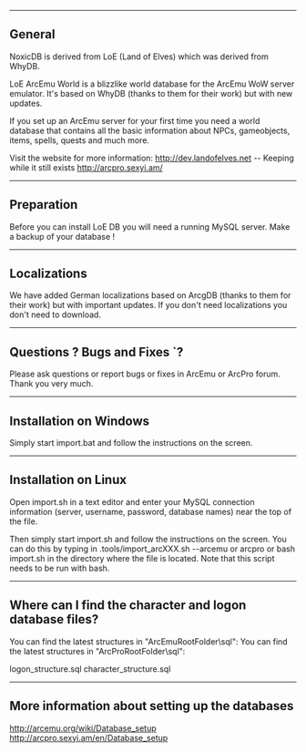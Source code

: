 ------------------------------------------------------------------
 General
------------------------------------------------------------------

NoxicDB is derived from LoE (Land of Elves) which was derived from WhyDB.

LoE ArcEmu World is a blizzlike world database for the ArcEmu WoW
server emulator.
It's based on WhyDB (thanks to them for their work) but with new
updates.

If you set up an ArcEmu server for your first time you need a world
database that contains all the basic information about NPCs,
gameobjects, items, spells, quests and much more.

Visit the website for more information:
http://dev.landofelves.net -- Keeping while it still exists
http://arcpro.sexyi.am/


------------------------------------------------------------------
 Preparation
------------------------------------------------------------------

Before you can install LoE DB you will need a running MySQL server.
Make a backup of your database !


------------------------------------------------------------------
 Localizations
------------------------------------------------------------------

We have added German localizations based on ArcgDB (thanks to them
for their work) but with important updates. 
If you don't need localizations you don't need to download.


------------------------------------------------------------------
 Questions ? Bugs and Fixes `?
------------------------------------------------------------------

Please ask questions or report bugs or fixes in ArcEmu or ArcPro forum.
Thank you very much.


------------------------------------------------------------------
 Installation on Windows
------------------------------------------------------------------

Simply start import.bat and follow the instructions on the screen.


------------------------------------------------------------------
 Installation on Linux
------------------------------------------------------------------

Open import.sh in a text editor and enter your MySQL connection
information (server, username, password, database names) near 
the top of the file.

Then simply start import.sh and follow the instructions on the screen.
You can do this by typing in
.tools/import_arcXXX.sh --arcemu or arcpro
or
bash import.sh
in the directory where the file is located.
Note that this script needs to be run with bash.


-----------------------------------------------------------------
 Where can I find the character and logon database files?
-----------------------------------------------------------------

You can find the latest structures in "ArcEmuRootFolder\sql":
You can find the latest structures in "ArcProRootFolder\sql":

logon_structure.sql
character_structure.sql


-----------------------------------------------------------------
 More information about setting up the databases
-----------------------------------------------------------------

http://arcemu.org/wiki/Database_setup
http://arcpro.sexyi.am/en/Database_setup

